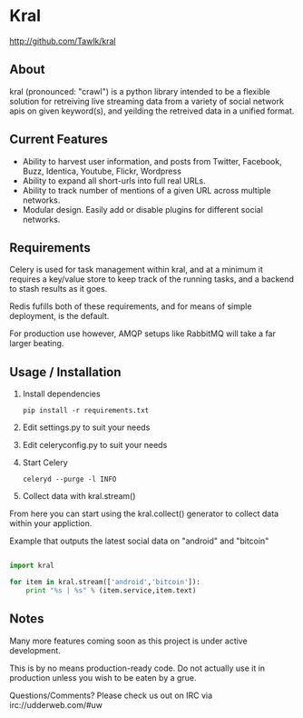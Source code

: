 # Kral #

<http://github.com/Tawlk/kral>

## About ##

kral (pronounced: "crawl") is a python library intended to be a flexible solution 
for retreiving live streaming data from a variety of social network apis on given
keyword(s), and yeilding the retreived data in a unified format.

## Current Features ##

  * Ability to harvest user information, and posts from Twitter, Facebook, Buzz,
    Identica, Youtube, Flickr, Wordpress 
  * Ability to expand all short-urls into full real URLs.
  * Ability to track number of mentions of a given URL across multiple networks.
  * Modular design. Easily add or disable plugins for different social networks.

## Requirements ##

Celery is used for task management within kral, and at a minimum it requires
a key/value store to keep track of the running tasks, and a backend to stash
results as it goes.

Redis fufills both of these requirements, and for means of simple deployment,
is the default.

For production use however, AMQP setups like RabbitMQ will take a far larger
beating.

## Usage / Installation ##

1. Install dependencies

    ```pip install -r requirements.txt```

2. Edit settings.py to suit your needs

3. Edit celeryconfig.py to suit your needs

4. Start Celery

    ```celeryd --purge -l INFO```

5.  Collect data with kral.stream()

From here you can start using the kral.collect() generator to collect data 
within your appliction.

Example that outputs the latest social data on "android" and "bitcoin"

```python

import kral

for item in kral.stream(['android','bitcoin']):
    print "%s | %s" % (item.service,item.text)

```

## Notes ##

Many more features coming soon as this project is under active development.

This is by no means production-ready code. Do not actually use it in
production unless you wish to be eaten by a grue.

Questions/Comments? Please check us out on IRC via irc://udderweb.com/#uw
